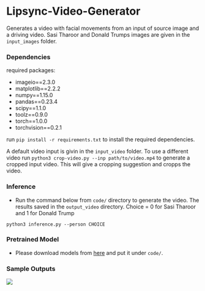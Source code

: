 # Lipsync-Video-Generator

Generates a video with facial movements from an input of source image and a driving video. 
Sasi Tharoor and Donald Trumps images are given in the `input_images` folder. 

### Dependencies

required packages: 

- imageio==2.3.0
- matplotlib==2.2.2
- numpy==1.15.0
- pandas==0.23.4
- scipy==1.1.0
- toolz==0.9.0
- torch==1.0.0
- torchvision==0.2.1

run `pip install -r requirements.txt` to install the required dependencies.

A default video input is givin in the `input_video` folder. 
To use a different video run `python3 crop-video.py --inp path/to/video.mp4` to generate a cropped input video. This will give a cropping suggestion and cropps the video. 


### Inference
- Run the command below from `code/` directory to generate the video. The results saved in the `output_video` directory.
Choice = 0 for Sasi Tharoor and 1 for Donald Trump
```
python3 inference.py --person CHOICE 
```


### Pretrained Model
- Please download models from [here](https://drive.google.com/file/d/1_v_xW1V52gZCZnXgh1Ap_gwA9YVIzUnS/view?usp=sharing) and put it under `code/`.

### Sample Outputs

<img src="readme_files/output.gif"/>